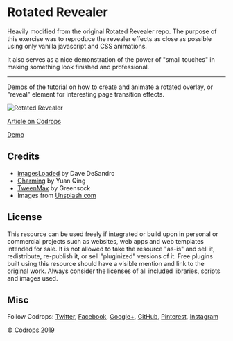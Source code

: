 # Rotated Revealer
Heavily modified from the original Rotated Revealer repo.
The purpose of this exercise was to reproduce the revealer effects as close as possible using only vanilla javascript and CSS animations.

It also serves as a nice demonstration of the power of "small touches" in making something look finished and professional.

---

Demos of the tutorial on how to create and animate a rotated overlay, or "reveal" element for interesting page transition effects.

![Rotated Revealer](https://tympanus.net/codrops/wp-content/uploads/2019/04/Revealers_featured.jpg)

[Article on Codrops](https://tympanus.net/codrops/?p=40167)

[Demo](http://tympanus.net/Tutorials/RotatedRevealer/)

## Credits

- [imagesLoaded](https://imagesloaded.desandro.com/) by Dave DeSandro
- [Charming](https://github.com/yuanqing/charming) by Yuan Qing
- [TweenMax](https://greensock.com/tweenmax) by Greensock
- Images from [Unsplash.com](https://unsplash.com/)

## License
This resource can be used freely if integrated or build upon in personal or commercial projects such as websites, web apps and web templates intended for sale. It is not allowed to take the resource "as-is" and sell it, redistribute, re-publish it, or sell "pluginized" versions of it. Free plugins built using this resource should have a visible mention and link to the original work. Always consider the licenses of all included libraries, scripts and images used.

## Misc

Follow Codrops: [Twitter](http://www.twitter.com/codrops), [Facebook](http://www.facebook.com/codrops), [Google+](https://plus.google.com/101095823814290637419), [GitHub](https://github.com/codrops), [Pinterest](http://www.pinterest.com/codrops/), [Instagram](https://www.instagram.com/codropsss/)


[© Codrops 2019](http://www.codrops.com)
